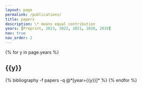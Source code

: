 ```yaml
---
layout: page
permalink: /publications/
title: papers
description: \* means equal contribution 
years: [Preprint, 2023, 2022, 2021, 2020, 2019]
nav: true
nav_order: 2
---
```


<div class="publications">

{% for y in page.years %}
  <h2 class="year">{{y}}</h2>
  {% bibliography -f papers -q @*[year={{y}}]* %}
{% endfor %}

</div>
